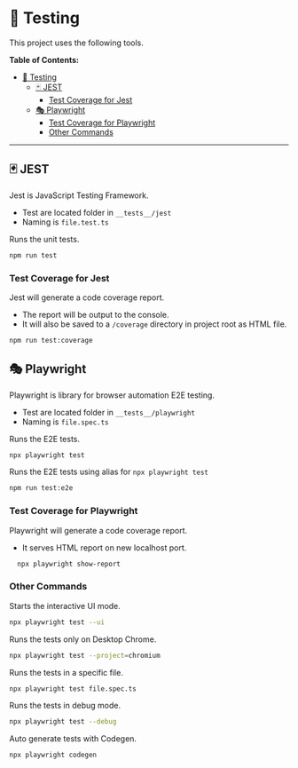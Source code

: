 # 🐛 Testing

This project uses the following tools.

**Table of Contents:**

- [🐛 Testing](#-testing)
  - [🃏 JEST](#-jest)
    - [Test Coverage for Jest](#test-coverage-for-jest)
  - [🎭 Playwright](#-playwright)
    - [Test Coverage for Playwright](#test-coverage-for-playwright)
    - [Other Commands](#other-commands)

---

## 🃏 JEST

Jest is JavaScript Testing Framework.

- Test are located folder in `__tests__/jest`
- Naming is `file.test.ts`

Runs the unit tests.

```bash
npm run test
```

### Test Coverage for Jest

Jest will generate a code coverage report.

- The report will be output to the console.
- It will also be saved to a `/coverage` directory in project root as HTML file.

```bash
npm run test:coverage
```

## 🎭 Playwright

Playwright is library for browser automation E2E testing.

- Test are located folder in `__tests__/playwright`
- Naming is `file.spec.ts`

Runs the E2E tests.

```bash
npx playwright test
```

Runs the E2E tests using alias for `npx playwright test`

```bash
npm run test:e2e
```

### Test Coverage for Playwright

Playwright will generate a code coverage report.

- It serves HTML report on new localhost port.

```bash
  npx playwright show-report
```

### Other Commands

Starts the interactive UI mode.

```bash
npx playwright test --ui
```

Runs the tests only on Desktop Chrome.

```bash
npx playwright test --project=chromium
```

Runs the tests in a specific file.

```bash
npx playwright test file.spec.ts
```

Runs the tests in debug mode.

```bash
npx playwright test --debug
```

Auto generate tests with Codegen.

```bash
npx playwright codegen
```

